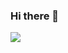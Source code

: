 ### Hi there 👋

<p>
  <img src="https://capsule-render.vercel.app/api?type=waving&color=gradient&height=300&section=header&text=Tim%20Hub&fontSize=90" />
</p>


<!--
**TimHubDevs/TimHubDevs** is a ✨ _special_ ✨ repository because its `README.md` (this file) appears on your GitHub profile.

Here are some ideas to get you started:

- 🔭 I’m currently working on ...
- 🌱 I’m currently learning ...
- 👯 I’m looking to collaborate on ...
- 🤔 I’m looking for help with ...
- 💬 Ask me about ...
- 📫 How to reach me: ...
- 😄 Pronouns: ...
- ⚡ Fun fact: ...
-->
